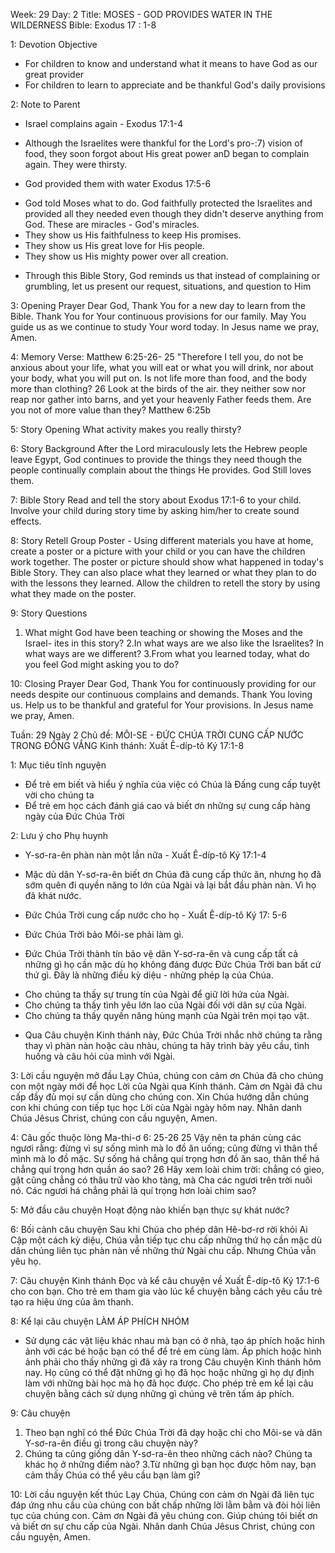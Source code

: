 Week: 29
Day: 2
Title: MOSES -  GOD PROVIDES WATER IN THE WILDERNESS
Bible: Exodus 17 : 1-8

1: Devotion Objective
- For children to know and understand what it means to have God as our great provider
- For children to learn to appreciate and be thankful God's daily provisions

2: Note to Parent
* Israel complains again - Exodus 17:1-4
- Although the Israelites were thankful for the Lord's pro-:7) vision of food, they soon forgot about His great power anD began to complain again. They were thirsty.
* God provided them with water Exodus 17:5-6
- God told Moses what to do. God faithfully protected the Israelites and provided all they needed even though they didn't deserve anything from God. These are miracles - God's miracles.
- They show us His faithfulness to keep His promises.
- They show us His great love for His people.
- They show us His mighty power over all creation.
* Through this Bible Story, God reminds us that instead of complaining or grumbling, let us present our request, situations, and question to Him

3: Opening Prayer
Dear God, Thank You for a new day to learn from the Bible. Thank You for Your continuous provisions for our family. May You guide us as we continue to study Your word today. In Jesus name we pray, Amen.

4: Memory Verse:
Matthew 6:25-26- 25 "Therefore I tell you, do not be anxious about your life, what you will eat or what you will drink, nor about your body, what you will put on. Is not life more than food, and the body more than clothing? 26 Look at the birds of the air. they neither sow nor reap nor gather into barns, and yet your heavenly Father feeds them. Are you not of more value than they? Matthew 6:25b

5: Story Opening
What activity makes you really thirsty?


6: Story Background
After the Lord miraculously lets the Hebrew people leave Egypt, God continues to provide the things they need though the people continually complain about the things He provides. God Still loves them.


7: Bible Story
Read and tell the story about Exodus 17:1-6 to your child. Involve your child during story time by asking him/her to create sound effects.

8: Story Retell
Group Poster - Using different materials you have at home, create a poster or a picture with your child or you can have the children work together. The poster or picture should show what happened in today's Bible Story. They can also place what they learned or what they plan to do with the lessons they learned. Allow the children to retell the story by using what they made on the poster.

9: Story Questions
1. What might God have been teaching or showing the Moses and the Israel- ites in this story?
2.In what ways are we also like the Israelites? In what ways are we different?
3.From what you learned today, what do you feel God might asking you to do?

10: Closing Prayer
 Dear God, Thank You for continuously providing for our needs despite our continuous complains and demands. Thank You loving us. Help us to be thankful and grateful for Your provisions. In Jesus name we pray, Amen.


Tuần: 29
Ngày 2
Chủ đề: MÔI-SE - ĐỨC CHÚA TRỜI CUNG CẤP NƯỚC TRONG ĐỒNG VẮNG
Kinh thánh: Xuất Ê-díp-tô Ký 17:1-8

1: Mục tiêu tĩnh nguyện
- Để trẻ em biết và hiểu ý nghĩa của việc có Chúa là Đấng cung cấp tuyệt vời cho chúng ta
- Để trẻ em học cách đánh giá cao và biết ơn những sự cung cấp hàng ngày của Đức Chúa Trời

2: Lưu ý cho Phụ huynh
* Y-sơ-ra-ên phàn nàn một lần nữa - Xuất Ê-díp-tô Ký 17:1-4
- Mặc dù dân Y-sơ-ra-ên biết ơn Chúa đã cung cấp thức ăn, nhưng họ đã sớm quên đi quyền năng to lớn của Ngài và lại bắt đầu phàn nàn. Vì họ đã khát nước.
* Đức Chúa Trời cung cấp nước cho họ - Xuất Ê-díp-tô Ký 17: 5-6
- Đức Chúa Trời bảo Môi-se phải làm gì.
* Đức Chúa Trời thành tín bảo vệ dân Y-sơ-ra-ên và cung cấp tất cả những gì họ cần mặc dù họ không đáng được Đức Chúa Trời ban bất cứ thứ gì. Đây là những điều kỳ diệu - những phép lạ của Chúa.
- Cho chúng ta thấy sự trung tín của Ngài để giữ lời hứa của Ngài.
- Cho chúng ta thấy tình yêu lớn lao của Ngài đối với dân sự của Ngài.
- Cho chúng ta thấy quyền năng hùng mạnh của Ngài trên mọi tạo vật.
* Qua Câu chuyện Kinh thánh này, Đức Chúa Trời nhắc nhở chúng ta rằng thay vì phàn nàn hoặc càu nhàu, chúng ta hãy trình bày yêu cầu, tình huống và câu hỏi của mình với Ngài.

3: Lời cầu nguyện mở đầu
Lạy Chúa, chúng con cảm ơn Chúa  đã cho chúng con một ngày mới để học Lời của Ngài qua Kinh thánh. Cảm ơn Ngài đã chu cấp đầy đủ mọi sự cần dùng cho chúng con. Xin Chúa hướng dẫn chúng con khi chúng con tiếp tục học Lời của Ngài ngày hôm nay. Nhân danh Chúa Jêsus Christ, chúng con cầu nguyện, Amen.

4: Câu gốc thuộc lòng
 Ma-thi-ơ 6: 25-26
 25 Vậy nên ta phán cùng các ngươi rằng: đừng vì sự sống mình mà lo đồ ăn uống; cũng đừng vì thân thể mình mà lo đồ mặc. Sự sống há chẳng quí trọng hơn đồ ăn sao, thân thể há chẳng quí trọng hơn quần áo sao? 26 Hãy xem loài chim trời: chẳng có gieo, gặt cũng chẳng có thâu trữ vào kho tàng, mà Cha các ngươi trên trời nuôi nó. Các ngươi há chẳng phải là quí trọng hơn loài chim sao?

5: Mở đầu câu chuyện
Hoạt động nào khiến bạn thực sự khát nước?

6: Bối cảnh câu chuyện
Sau khi Chúa cho phép dân Hê-bơ-rơ rời khỏi Ai Cập một cách kỳ diệu, Chúa vẫn tiếp tục chu cấp những thứ họ cần mặc dù dân chúng liên tục phàn nàn về những thứ Ngài chu cấp. Nhưng Chúa vẫn yêu họ.


7: Câu chuyện Kinh thánh
Đọc và kể câu chuyện về Xuất Ê-díp-tô Ký 17:1-6 cho con bạn. Cho trẻ em tham gia vào lúc kể chuyện bằng cách yêu cầu trẻ tạo ra hiệu ứng của âm thanh.

8: Kể lại câu chuyện
LÀM ÁP PHÍCH NHÓM
- Sử dụng các vật liệu khác nhau mà bạn có ở nhà, tạo áp phích hoặc hình ảnh với các bé hoặc bạn có thể để trẻ em cùng làm. Áp phích hoặc hình ảnh phải cho thấy những gì đã xảy ra trong Câu chuyện Kinh thánh hôm nay. Họ cũng có thể đặt những gì họ đã học hoặc những gì họ dự định làm với những bài học mà họ đã học được. Cho phép trẻ em kể lại câu chuyện bằng cách sử dụng những gì chúng vẽ trên tấm áp phích.

9: Câu chuyện
1. Theo bạn nghĩ có thể Đức Chúa Trời đã dạy hoặc chỉ cho Môi-se và dân Y-sơ-ra-ên điều gì trong câu chuyện này?
2. Chúng ta cũng giống dân Y-sơ-ra-ên theo những cách nào? Chúng ta khác họ ở những điểm nào?
3.Từ những gì bạn học được hôm nay, bạn cảm thấy Chúa có thể yêu cầu bạn làm gì?

10: Lời cầu nguyện kết thúc
 Lạy Chúa, Chúng con cảm ơn Ngài đã liên tục đáp ứng nhu cầu của chúng con bất chấp những lời lằm bằm và đòi hỏi liên tục của chúng con. Cảm ơn Ngài đã yêu chúng con. Giúp chúng tôi biết ơn và biết ơn sự chu cấp của Ngài. Nhân danh Chúa Jêsus Christ, chúng con cầu nguyện, Amen.